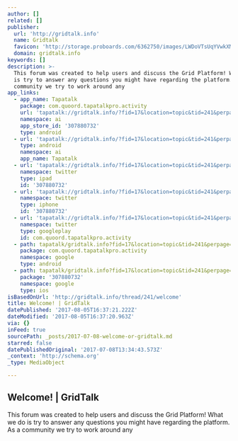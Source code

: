 ```yaml
---
author: []
related: []
publisher:
  url: 'http://gridtalk.info'
  name: Gridtalk
  favicon: 'http://storage.proboards.com/6362750/images/LWDoVTsUqYVwkXMNmswQ.ico'
  domain: gridtalk.info
keywords: []
description: >-
  This forum was created to help users and discuss the Grid Platform! What we do
  is try to answer any questions you might have regarding the platform. As a
  community we try to work around any
app_links:
  - app_name: Tapatalk
    package: com.quoord.tapatalkpro.activity
    url: 'tapatalk://gridtalk.info/?fid=17&location=topic&tid=241&perpage=15&page=1'
    namespace: ai
    app_store_id: '307880732'
    type: android
  - url: 'tapatalk://gridtalk.info/?fid=17&location=topic&tid=241&perpage=15&page=1'
    type: android
    namespace: ai
    app_name: Tapatalk
  - url: 'tapatalk://gridtalk.info/?fid=17&location=topic&tid=241&perpage=15&page=1'
    namespace: twitter
    type: ipad
    id: '307880732'
  - url: 'tapatalk://gridtalk.info/?fid=17&location=topic&tid=241&perpage=15&page=1'
    namespace: twitter
    type: iphone
    id: '307880732'
  - url: 'tapatalk://gridtalk.info/?fid=17&location=topic&tid=241&perpage=15&page=1'
    namespace: twitter
    type: googleplay
    id: com.quoord.tapatalkpro.activity
  - path: tapatalk/gridtalk.info?fid=17&location=topic&tid=241&perpage=15&page=1
    package: com.quoord.tapatalkpro.activity
    namespace: google
    type: android
  - path: tapatalk/gridtalk.info?fid=17&location=topic&tid=241&perpage=15&page=1
    package: '307880732'
    namespace: google
    type: ios
isBasedOnUrl: 'http://gridtalk.info/thread/241/welcome'
title: Welcome! | GridTalk
datePublished: '2017-08-05T16:37:21.222Z'
dateModified: '2017-08-05T16:37:20.963Z'
via: {}
inFeed: true
sourcePath: _posts/2017-07-08-welcome-or-gridtalk.md
starred: false
datePublishedOriginal: '2017-07-08T13:34:43.573Z'
_context: 'http://schema.org'
_type: MediaObject

---
```

<article style=""><h1>Welcome! | GridTalk</h1><p>This forum was created to help users and discuss the Grid Platform! What we do is try to answer any questions you might have regarding the platform. As a community we try to work around any</p></article>